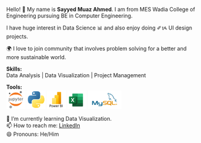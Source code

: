 Hello! 👋 My name is <b>Sayyed Muaz Ahmed</b>. I am from MES Wadia College of Engineering pursuing BE in Computer Engineering. <br>

I have huge interest in Data Science 📊 and also enjoy doing ✐ᝰ UI design projects. <br>

🌍 I love to join community that involves problem solving for a better and more sustainable world.<br>

<b>Skills:</b> <br>
Data Analysis | Data Visualization | Project Management

<b>Tools:</b> <br>
<img src = "https://github.com/mzsprojects/logos/blob/main/Jupyter.png" alt = "Jupyter Notebook" height = 50px> 
<img src = "https://github.com/mzsprojects/logos/blob/main/Python.png" alt = "Python" height = 50px>
<img src = "https://github.com/mzsprojects/logos/blob/main/PowerBi.png" alt = "Power Bi" height = 50px>
<img src = "https://github.com/mzsprojects/logos/blob/main/Excel.png" alt = "Microsoft Excel" height = 50px>
<img src = "https://github.com/mzsprojects/logos/blob/main/MySql.png" alt = "My SQL" height = 50px>

🌱 I’m currently learning Data Visualization. <br>
📫 How to reach me: <a href = "https://linkedin.com/in/muaazsayyed/">LinkedIn</a> <br>
😄 Pronouns: He/Him <br>
<!--- 
🤝 I’m looking to collaborate on ... <br>  This is to be placed at second position. 
⚡ Fun fact: ... <br> This is at the last position (here only) 

<h4> Portfolio: <a href="https://www.msprojects.com" target="_blank">www.msprojects.com</a> </h4> --->
<!---
mzsprojects/mzsprojects is a ✨ special ✨ repository because its `README.md` (this file) appears on your GitHub profile.
You can click the Preview link to take a look at your changes.
--->

